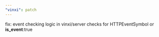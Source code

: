 ```yaml
---
"vinxi": patch
---
```


fix: event checking logic in vinxi/server checks for HTTPEventSymbol or __is_event__:true
